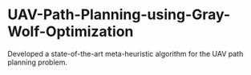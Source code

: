 # UAV-Path-Planning-using-Gray-Wolf-Optimization
Developed a state-of-the-art meta-heuristic algorithm for the UAV path planning problem.
